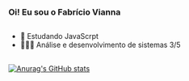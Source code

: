 ### Oi! Eu sou o Fabrício Vianna

##

 - 🦏 Estudando JavaScrpt
 - 👨🏽‍💻 Análise e desenvolvimento de sistemas 3/5

##

[![Anurag's GitHub stats](https://github-readme-stats.vercel.app/api?username=FabricioViannaSM&hide=stars&count_private=true&show_icons=true)](https://github.com/FabricioViannaSM/github-readme-stats)
